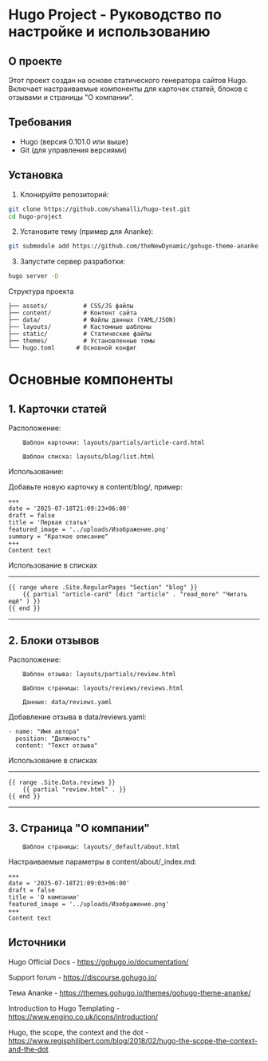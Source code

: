 # Hugo Project - Руководство по настройке и использованию

## О проекте

Этот проект создан на основе статического генератора сайтов Hugo. Включает настраиваемые компоненты для карточек статей, блоков с отзывами и страницы "О компании".

## Требования

- Hugo (версия 0.101.0 или выше)
- Git (для управления версиями)

## Установка

1. Клонируйте репозиторий:

```bash
git clone https://github.com/shamalli/hugo-test.git
cd hugo-project
```

2. Установите тему (пример для Ananke):

```bash
git submodule add https://github.com/theNewDynamic/gohugo-theme-ananke.git themes/ananke
```

3. Запустите сервер разработки:

```bash
hugo server -D
```

Структура проекта

```
├── assets/          # CSS/JS файлы
├── content/         # Контент сайта
├── data/            # Файлы данных (YAML/JSON)
├── layouts/         # Кастомные шаблоны
├── static/          # Статические файлы
├── themes/          # Установленные темы
└── hugo.toml      # Основной конфиг
```

# Основные компоненты
## 1. Карточки статей

Расположение:

```
    Шаблон карточки: layouts/partials/article-card.html

    Шаблон списка: layouts/blog/list.html
```

Использование:

Добавьте новую карточку в content/blog/, пример:

```
+++
date = '2025-07-18T21:09:23+06:00'
draft = false
title = 'Первая статья'
featured_image = '../uploads/Изображение.png'
summary = "Краткое описание"
+++
Content text
```

Использование в списках

---
    {{ range where .Site.RegularPages "Section" "blog" }}
        {{ partial "article-card" (dict "article" . "read_more" "Читать ещё" ) }}
    {{ end }}
---

## 2. Блоки отзывов

Расположение:

```
    Шаблон отзыва: layouts/partials/review.html

    Шаблон страницы: layouts/reviews/reviews.html

    Данные: data/reviews.yaml
```

Добавление отзыва в data/reviews.yaml:

```
- name: "Имя автора"
  position: "Должность"
  content: "Текст отзыва"
```

Использование в списках

---
    {{ range .Site.Data.reviews }}
        {{ partial "review.html" . }}
    {{ end }}
---

## 3. Страница "О компании"

```
    Шаблон страницы: layouts/_default/about.html
```

Настраиваемые параметры в content/about/_index.md:

```
+++
date = '2025-07-18T21:09:03+06:00'
draft = false
title = 'О компании'
featured_image = '../uploads/Изображение.png'
+++
Content text
```

## Источники

Hugo Official Docs - https://gohugo.io/documentation/

Support forum - https://discourse.gohugo.io/

Тема Ananke - https://themes.gohugo.io/themes/gohugo-theme-ananke/

Introduction to Hugo Templating - https://www.engino.co.uk/icons/introduction/

Hugo, the scope, the context and the dot - https://www.regisphilibert.com/blog/2018/02/hugo-the-scope-the-context-and-the-dot